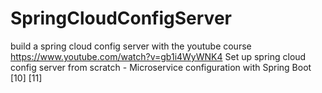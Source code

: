 # SpringCloudConfigServer
build a spring cloud config server with the youtube course 
https://www.youtube.com/watch?v=gb1i4WyWNK4
Set up spring cloud config server from scratch - Microservice configuration with Spring Boot [10] [11]
